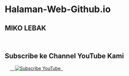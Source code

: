 # Halaman-Web-Github.io
  <h2>MIKO LEBAK</h2>
  <h2>Subscribe ke Channel YouTube Kami</h2>
  <!-- Ganti CHANNEL_ID dengan ID channel YouTube kamu -->
  <a href="https://www.youtube.com/channel/UCMnig2Zwu_aHwu9LS_2XsgA
?sub_confirmation=1" target="_blank">
    <img src="https://img.shields.io/badge/Subscribe-Youtube-red?logo=youtube" alt="Subscribe YouTube">
  </a>
</body>
</html>
